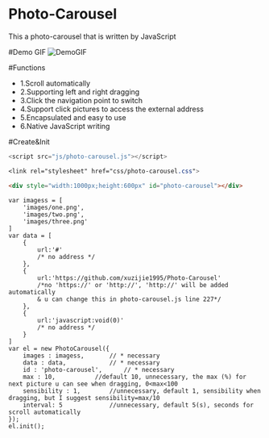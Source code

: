# Photo-Carousel
This a photo-carousel that is written by JavaScript

#Demo GIF
![DemoGIF](https://raw.githubusercontent.com/xuzijie1995/Photo-Carousel/master/images/demo.gif)

#Functions
+ 1.Scroll  automatically
+ 2.Supporting left and right dragging
+ 3.Click the navigation point to switch
+ 4.Support click pictures to access the external address
+ 5.Encapsulated and easy to use
+ 6.Native JavaScript writing

#Create&Init
```js
<script src="js/photo-carousel.js"></script>
```
```css
<link rel="stylesheet" href="css/photo-carousel.css">
```
```html
<div style="width:1000px;height:600px" id="photo-carousel"></div>
```
```init
var imagess = [
	'images/one.png',
	'images/two.png',
	'images/three.png'
]
var data = [
	{
		url:'#' 
		/* no address */
	},
	{
		url:'https://github.com/xuzijie1995/Photo-Carousel' 
		/*no 'https://' or 'http://', 'http://' will be added automatically 
		& u can change this in photo-carousel.js line 227*/
	},
	{
		url:'javascript:void(0)' 
		/* no address */
	}
]
var el = new PhotoCarousel({
	images : imagess, 		// * necessary
	data : data, 			// * necessary
	id : 'photo-carousel', 		// * necessary
	max : 10, 			//default 10, unnecessary, the max (%) for next picture u can see when dragging, 0<max<100
	sensibility : 1,		//unnecessary, default 1, sensibility when dragging, but I suggest sensibility=max/10
	interval: 5 			//unnecessary, default 5(s), seconds for scroll automatically
});
el.init();
```
